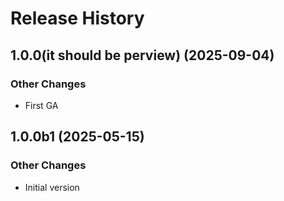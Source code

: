 # Release History

## 1.0.0(it should be perview) (2025-09-04)

### Other Changes

  - First GA

## 1.0.0b1 (2025-05-15)

### Other Changes

  - Initial version
